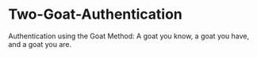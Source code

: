 # Two-Goat-Authentication

Authentication using the Goat Method: A goat you know, a goat you have, and a goat you are.
